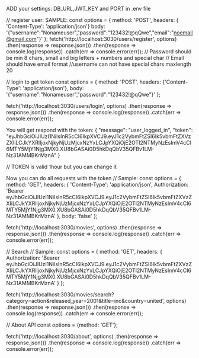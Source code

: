ADD your settings: DB_URL,JWT_KEY and PORT in .env file

// register user: SAMPLE:
const options = {
method: 'POST',
headers: {
'Content-Type': 'application/json'}
body: '{"username":"Nonameuser","password":"123432!@qQwe","email":"noemail@gmail.com"}'
};
fetch('http://localhost:3030/users/register', options)
.then(response => response.json())
.then(response => console.log(response))
.catch(err => console.error(err));
// Password should be min 8 chars, small and big letters + numbers and special char
// Email should have email format
//username can not have special chars maxlength 20

// login to get token
const options = {
method: 'POST',
headers: {'Content-Type': 'application/json'},
body: '{"username":"Nonameuser","password":"123432!@qQwe"}'
};

fetch('http://localhost:3030/users/login', options)
.then(response => response.json())
.then(response => console.log(response))
.catch(err => console.error(err));

You will get respond with the token:
{
"message": "user_logged_in",
"token": "eyJhbGciOiJIUzI1NiIsInR5cCI6IkpXVCJ9.eyJ1c2VybmFtZSI6Ik5vbmFtZXVzZXIiLCJkYXRlIjoxNjkyNjUzMjcxNzYxLCJpYXQiOjE2OTI2NTMyNzEsImV4cCI6MTY5MjY1Njg3MX0.XU8bGASAi0D5hkDqQbV35QFBv1LM-Nz31AMMBKrMznA"
}

// TOKEN is valid 1hour but you can change it

Now you can do all requests with the token
// Sample: const options = {
method: 'GET',
headers: {
'Content-Type': 'application/json',
Authorization: 'Bearer eyJhbGciOiJIUzI1NiIsInR5cCI6IkpXVCJ9.eyJ1c2VybmFtZSI6Ik5vbmFtZXVzZXIiLCJkYXRlIjoxNjkyNjUzMjcxNzYxLCJpYXQiOjE2OTI2NTMyNzEsImV4cCI6MTY5MjY1Njg3MX0.XU8bGASAi0D5hkDqQbV35QFBv1LM-Nz31AMMBKrMznA'
},
body: 'false'
};

fetch('http://localhost:3030/movies', options)
.then(response => response.json())
.then(response => console.log(response))
.catch(err => console.error(err));

// Search
// Sample:
const options = {
method: 'GET',
headers: {
Authorization: 'Bearer eyJhbGciOiJIUzI1NiIsInR5cCI6IkpXVCJ9.eyJ1c2VybmFtZSI6Ik5vbmFtZXVzZXIiLCJkYXRlIjoxNjkyNjUzMjcxNzYxLCJpYXQiOjE2OTI2NTMyNzEsImV4cCI6MTY5MjY1Njg3MX0.XU8bGASAi0D5hkDqQbV35QFBv1LM-Nz31AMMBKrMznA'
}
};

fetch('http://localhost:3030/movies/search?category=action&released_year=2001&title=inc&country=united', options)
.then(response => response.json())
.then(response => console.log(response))
.catch(err => console.error(err));

// About API
const options = {method: 'GET'};

fetch('http://localhost:3030/about', options)
.then(response => response.json())
.then(response => console.log(response))
.catch(err => console.error(err));
